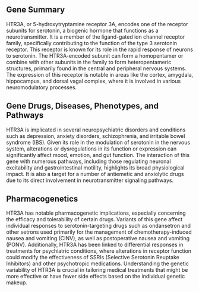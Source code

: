 ## Gene Summary
HTR3A, or 5-hydroxytryptamine receptor 3A, encodes one of the receptor subunits for serotonin, a biogenic hormone that functions as a neurotransmitter. It is a member of the ligand-gated ion channel receptor family, specifically contributing to the function of the type 3 serotonin receptor. This receptor is known for its role in the rapid response of neurons to serotonin. The HTR3A-encoded subunit can form a homopentamer or combine with other subunits in the family to form heteropentameric structures, primarily found in the central and peripheral nervous systems. The expression of this receptor is notable in areas like the cortex, amygdala, hippocampus, and dorsal vagal complex, where it is involved in various neuromodulatory processes.

## Gene Drugs, Diseases, Phenotypes, and Pathways
HTR3A is implicated in several neuropsychiatric disorders and conditions such as depression, anxiety disorders, schizophrenia, and irritable bowel syndrome (IBS). Given its role in the modulation of serotonin in the nervous system, alterations or dysregulations in its function or expression can significantly affect mood, emotion, and gut function. The interaction of this gene with numerous pathways, including those regulating neuronal excitability and gastrointestinal motility, highlights its broad physiological impact. It is also a target for a number of antiemetic and anxiolytic drugs due to its direct involvement in neurotransmitter signaling pathways.

## Pharmacogenetics
HTR3A has notable pharmacogenetic implications, especially concerning the efficacy and tolerability of certain drugs. Variants of this gene affect individual responses to serotonin-targeting drugs such as ondansetron and other setrons used primarily for the management of chemotherapy-induced nausea and vomiting (CINV), as well as postoperative nausea and vomiting (PONV). Additionally, HTR3A has been linked to differential responses in treatments for psychiatric conditions, where alterations in receptor function could modify the effectiveness of SSRIs (Selective Serotonin Reuptake Inhibitors) and other psychotropic medications. Understanding the genetic variability of HTR3A is crucial in tailoring medical treatments that might be more effective or have fewer side effects based on the individual genetic makeup.